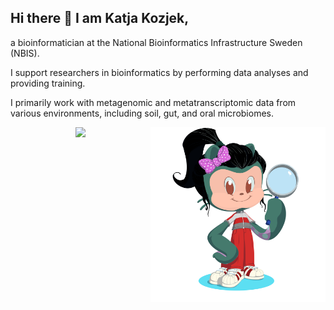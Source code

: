 ## Hi there 👋 I am Katja Kozjek, 

a bioinformatician at the National Bioinformatics Infrastructure Sweden (NBIS).

I support researchers in bioinformatics by performing data analyses and providing training.

I primarily work with metagenomic and metatranscriptomic data from various environments, including soil, gut, and oral microbiomes.

<img align="right" src="octocat-1756813557337.png" width="280">




<p align="center">
  <a href="https://skillicons.dev">
    <img src="https://skillicons.dev/icons?i=git,github,docker,r,vscode&theme=dark" />
  </a>
</p>

